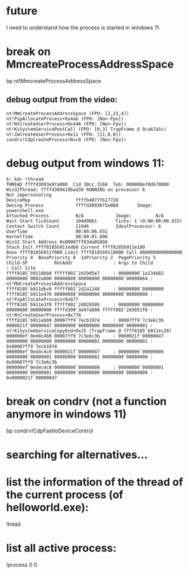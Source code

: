 
# future
I need to understand how the process is started in windows 11.


# break on MmcreateProcessAddressSpace
bp nt!MmcreateProcessAddressSpace


## debug output from the video:
```windbg
nt!MmCreateProcessAddressSpace (FPO: [2,23,4])
nt!PspAllocateProcess+0x4ab (FPO: [Non-Fpo])
nt!NtCreateUserProcess+0x446 (FPO: [Non-Fpo])
nt!KiSystemServicePostCall (FPO: [0,3] TrapFrame @ 9ca67a5c)
nt!ZwCreateUserProcess+0x11 (FPO: [11,0,0])
condrv!CdpCreateProcess+0xc0 (FPO: [Non-Fpo])
```

# debug output from windows 11:
```windbg
6: kd> !thread
THREAD ffffd3093e97a080  Cid 30cc.3168  Teb: 000000ef0d670000 Win32Thread: ffffd309419bad30 RUNNING on processor 6
Not impersonating
DeviceMap                 ffffb4077f617720
Owning Process            ffffd30936f5e080       Image:         powershell.exe
Attached Process          N/A            Image:         N/A
Wait Start TickCount      10449061       Ticks: 1 (0:00:00:00.015)
Context Switch Count      11946          IdealProcessor: 6             
UserTime                  00:00:06.031
KernelTime                00:00:01.890
Win32 Start Address 0x00007ff93da05860
Stack Init ffff8185b911edb0 Current ffff8185b911e180
Base ffff8185b911f000 Limit ffff8185b9119000 Call 0000000000000000
Priority 8  BasePriority 8  IoPriority 2  PagePriority 5
Child-SP          RetAddr               : Args to Child                                                           : Call Site
ffff8185`b911dbb8 fffff802`2d29d5e7     : 00000000`1a134682 00000000`0002a000 00000000`00000000 00000000`00008664 : nt!MmCreateProcessAddressSpace
ffff8185`b911dbc0 fffff802`2d2a1148     : 00000000`00000000 ffff8185`b911e470 00000000`00000000 00000000`00000000 : nt!PspAllocateProcess+0xb77
ffff8185`b911e3f0 fffff802`2d02b505     : 00000000`00000000 00000000`00000000 ffffd309`3e97a080 fffff802`2d3051f6 : nt!NtCreateUserProcess+0x778
ffff8185`b911ebb0 00007ff9`7ecb1974     : 00007ff9`7c3e6c3b 0000021f`00000047 00000000`00000000 00000000`00000001 : nt!KiSystemServiceCopyEnd+0x25 (TrapFrame @ ffff8185`b911ec20)
000000ef`0ed4c4b8 00007ff9`7c3e6c3b     : 0000021f`00000047 00000000`00000000 00000000`00000001 00000000`00000001 : 0x00007ff9`7ecb1974
000000ef`0ed4c4c0 0000021f`00000047     : 00000000`00000000 00000000`00000001 00000000`00000001 00000000`00000000 : 0x00007ff9`7c3e6c3b
000000ef`0ed4c4c8 00000000`00000000     : 00000000`00000001 00000000`00000001 00000000`00000000 00000000`00000000 : 0x0000021f`00000047
```


# break on condrv (not a function anymore in windows 11)
bp condrv!CdpFastIoDeviceControl


# searching for alternatives...

# list the information of the thread of the current process (of helloworld.exe):
!tread
# list all active process:
!process 0 0

